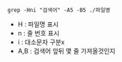 ```shell
grep -Hni "검색어" -A5 -B5 ./파일명
```
- H : 파일명 표시
- n : 줄 번호 표시
- i : 대소문자 구분x
- A,B : 검색어 앞뒤 몇 줄 가져올것인지
